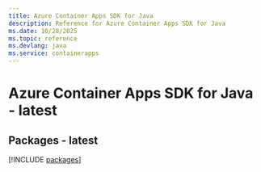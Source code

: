 ```yaml
---
title: Azure Container Apps SDK for Java
description: Reference for Azure Container Apps SDK for Java
ms.date: 10/28/2025
ms.topic: reference
ms.devlang: java
ms.service: containerapps
---
```

# Azure Container Apps SDK for Java - latest
## Packages - latest
[!INCLUDE [packages](container-apps-index.md)]